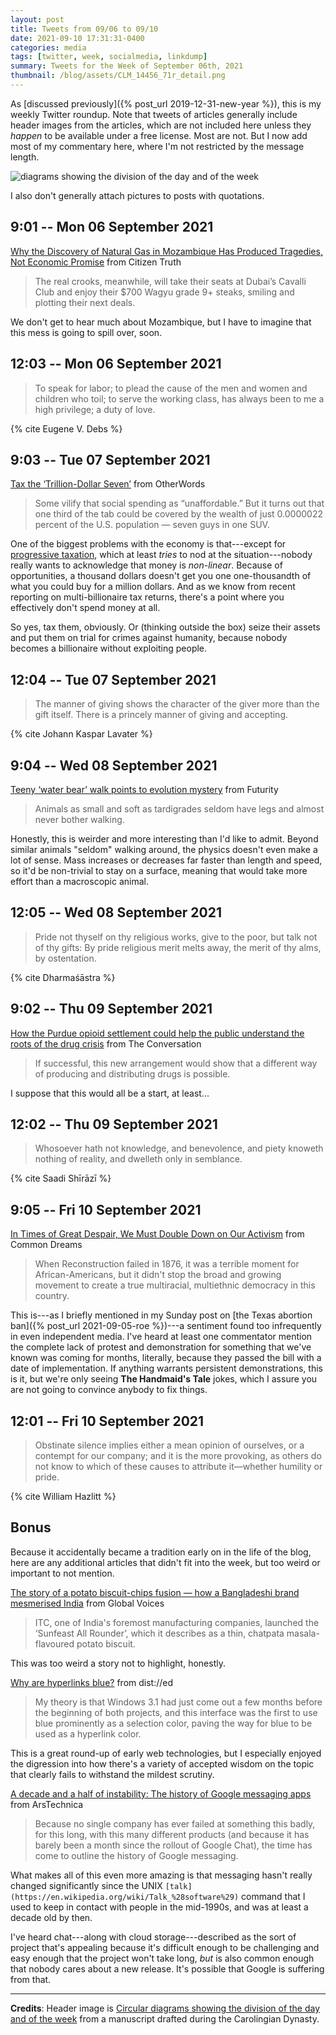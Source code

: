 ```yaml
---
layout: post
title: Tweets from 09/06 to 09/10
date: 2021-09-10 17:31:31-0400
categories: media
tags: [twitter, week, socialmedia, linkdump]
summary: Tweets for the Week of September 06th, 2021
thumbnail: /blog/assets/CLM_14456_71r_detail.png
---
```


As [discussed previously]({% post_url 2019-12-31-new-year %}), this is my weekly Twitter roundup.  Note that tweets of articles generally include header images from the articles, which are not included here unless they *happen* to be available under a free license.  Most are not.  But I now add most of my commentary here, where I'm not restricted by the message length.

![diagrams showing the division of the day and of the week](/blog/assets/CLM_14456_71r_detail.png "diagrams showing the division of the day and of the week")

I also don't generally attach pictures to posts with quotations.

## 9:01 -- Mon 06 September 2021

[<i class="fab fa-twitter-square"></i>](https://twitter.com/jcolag/status/1434864208059850754) [Why the Discovery of Natural Gas in Mozambique Has Produced Tragedies, Not Economic Promise](https://citizentruth.org/why-the-discovery-of-natural-gas-in-mozambique-has-produced-tragedies-not-economic-promise/) from Citizen Truth

 > The real crooks, meanwhile, will take their seats at Dubai’s Cavalli Club and enjoy their $700 Wagyu grade 9+ steaks, smiling and plotting their next deals.

We don't get to hear much about Mozambique, but I have to imagine that this mess is going to spill over, soon.

## 12:03 -- Mon 06 September 2021

[<i class="fab fa-twitter-square"></i>](https://twitter.com/jcolag/status/1434910009654120448)

 > To speak for labor; to plead the cause of the men and women and children who toil; to serve the working class, has always been to me a high privilege; a duty of love.

{% cite Eugene V. Debs %}

## 9:03 -- Tue 07 September 2021

[<i class="fab fa-twitter-square"></i>](https://twitter.com/jcolag/status/1435227099216896001) [Tax the ‘Trillion-Dollar Seven’](https://otherwords.org/tax-the-trillion-dollar-seven/) from OtherWords

 > Some vilify that social spending as “unaffordable.” But it turns out that one third of the tab could be covered by the wealth of just 0.0000022 percent of the U.S. population — seven guys in one SUV.

One of the biggest problems with the economy is that---except for [progressive taxation](https://en.wikipedia.org/wiki/Progressive_tax), which at least *tries* to nod at the situation---nobody really wants to acknowledge that money is *non-linear*.  Because of opportunities, a thousand dollars doesn't get you one one-thousandth of what you could buy for a million dollars.  And as we know from recent reporting on multi-billionaire tax returns, there's a point where you effectively don't spend money at all.

So yes, tax them, obviously.  Or (thinking outside the box) seize their assets and put them on trial for crimes against humanity, because nobody becomes a billionaire without exploiting people.

## 12:04 -- Tue 07 September 2021

[<i class="fab fa-twitter-square"></i>](https://twitter.com/jcolag/status/1435272649383555074)

 > The manner of giving shows the character of the giver more than the gift itself.  There is a princely manner of giving and accepting.

{% cite Johann Kaspar Lavater %}

## 9:04 -- Wed 08 September 2021

[<i class="fab fa-twitter-square"></i>](https://twitter.com/jcolag/status/1435589738644205571) [Teeny ‘water bear’ walk points to evolution mystery](https://www.futurity.org/tardigrades-water-bears-gait-evolution-2620842-2/) from Futurity

 > Animals as small and soft as tardigrades seldom have legs and almost never bother walking.

Honestly, this is weirder and more interesting than I'd like to admit.  Beyond similar animals "seldom" walking around, the physics doesn't even make a lot of sense.  Mass increases or decreases far faster than length and speed, so it'd be non-trivial to stay on a surface, meaning that would take more effort than a macroscopic animal.

## 12:05 -- Wed 08 September 2021

[<i class="fab fa-twitter-square"></i>](https://twitter.com/jcolag/status/1435635289016336387)

 > Pride not thyself on thy religious works, give to the poor, but talk not of thy gifts: By pride religious merit melts away, the merit of thy alms, by ostentation.

{% cite Dharmaśāstra %}

## 9:02 -- Thu 09 September 2021

[<i class="fab fa-twitter-square"></i>](https://twitter.com/jcolag/status/1435951623553970176) [How the Purdue opioid settlement could help the public understand the roots of the drug crisis](https://theconversation.com/how-the-purdue-opioid-settlement-could-help-the-public-understand-the-roots-of-the-drug-crisis-166701) from The Conversation

 > If successful, this new arrangement would show that a different way of producing and distributing drugs is possible.

I suppose that this would all be a start, at least...

## 12:02 -- Thu 09 September 2021

[<i class="fab fa-twitter-square"></i>](https://twitter.com/jcolag/status/1435996921798316036)

 > Whosoever hath not knowledge, and benevolence, and piety knoweth nothing of reality, and dwelleth only in semblance.

{% cite Saadi Shīrāzī %}

## 9:05 -- Fri 10 September 2021

[<i class="fab fa-twitter-square"></i>](https://twitter.com/jcolag/status/1436314766281039873) [In Times of Great Despair, We Must Double Down on Our Activism](https://www.commondreams.org/views/2021/09/03/times-great-despair-we-must-double-down-our-activism) from Common Dreams

 > When Reconstruction failed in 1876, it was a terrible moment for African-Americans, but it didn't stop the broad and growing movement to create a true multiracial, multiethnic democracy in this country.

This is---as I briefly mentioned in my Sunday post on [the Texas abortion ban]({% post_url 2021-09-05-roe %})---a sentiment found too infrequently in even independent media.  I've heard at least one commentator mention the complete lack of protest and demonstration for something that we've known was coming for months, literally, because they passed the bill with a date of implementation.  If anything warrants persistent demonstrations, this is it, but we're only seeing **The Handmaid's Tale** jokes, which I assure you are not going to convince anybody to fix things.

## 12:01 -- Fri 10 September 2021

[<i class="fab fa-twitter-square"></i>](https://twitter.com/jcolag/status/1436359057984610306)

 > Obstinate silence implies either a mean opinion of ourselves, or a contempt for our company; and it is the more provoking, as others do not know to which of these causes to attribute it—whether humility or pride.

{% cite William Hazlitt %}

## Bonus

Because it accidentally became a tradition early on in the life of the blog, here are any additional articles that didn't fit into the week, but too weird or important to not mention.

<i class="fas fa-square"></i> [The story of a potato biscuit-chips fusion — how a Bangladeshi brand mesmerised India](https://globalvoices.org/2021/09/05/the-story-of-a-potato-biscuit-chips-fusion-how-a-bangladeshi-brand-mesmerised-india/) from Global Voices

 > ITC, one of India's foremost manufacturing companies, launched the ‘Sunfeast All Rounder’, which it describes as a thin, chatpata masala-flavoured potato biscuit.

This was too weird a story not to highlight, honestly.

<i class="fas fa-square"></i> [Why are hyperlinks blue?](https://blog.mozilla.org/en/internet-culture/deep-dives/why-are-hyperlinks-blue/) from dist://ed

 > My theory is that Windows 3.1 had just come out a few months before the beginning of both projects, and this interface was the first to use blue prominently as a selection color, paving the way for blue to be used as a hyperlink color.

This is a great round-up of early web technologies, but I especially enjoyed the digression into how there's a variety of accepted wisdom on the topic that clearly fails to withstand the mildest scrutiny.

<i class="fas fa-square"></i> [A decade and a half of instability: The history of Google messaging apps](https://arstechnica.com/gadgets/2021/08/a-decade-and-a-half-of-instability-the-history-of-google-messaging-apps/) from ArsTechnica

 > Because no single company has ever failed at something this badly, for this long, with this many different products (and because it has barely been a month since the rollout of Google Chat), the time has come to outline the history of Google messaging.

What makes all of this even more amazing is that messaging hasn't really changed significantly since the UNIX `[talk](https://en.wikipedia.org/wiki/Talk_%28software%29)` command that I used to keep in contact with people in the mid-1990s, and was at least a decade old by then.

I've heard chat---along with cloud storage---described as the sort of project that's appealing because it's difficult enough to be challenging and easy enough that the project won't take long, *but* is also common enough that nobody cares about a new release.  It's possible that Google is suffering from that.

* * *

**Credits**:  Header image is [Circular diagrams showing the division of the day and of the week](https://commons.wikimedia.org/wiki/File:CLM_14456_71r_detail.jpg) from a manuscript drafted during the Carolingian Dynasty.
